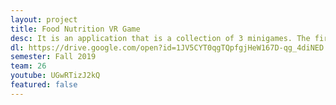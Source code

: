 ```yaml
---
layout: project
title: Food Nutrition VR Game
desc: It is an application that is a collection of 3 minigames. The first two teach the user about basic nutrition, while the third is a fun arcade shooter.
dl: https://drive.google.com/open?id=1JV5CYT0qgTQpfgjHeW167D-qg_4diNED
semester: Fall 2019
team: 26
youtube: UGwRTizJ2kQ
featured: false
---
```

